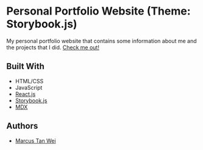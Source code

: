# Personal Portfolio Website (Theme: Storybook.js)

My personal portfolio website that contains some information about me and the projects that I did.
[Check me out!](https://marcustw.github.io/)

## Built With
* HTML/CSS
* JavaScript
* [React.js](https://reactjs.org)
* [Storybook.js](https://storybook.js.org/)
* [MDX](https://mdxjs.com/)

## Authors
* [Marcus Tan Wei](https://github.com/marcustw)

<!--
References:
- https://www.vantajs.com/
- https://storybook.js.org/
- https://devicon.dev/
-->